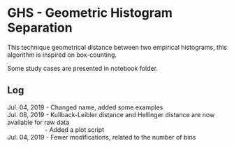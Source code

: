 # GHS - Geometric Histogram Separation

This technique geometrical distance between two empirical histograms, this algorithm is inspired on box-counting.

Some study cases are presented in notebook folder.

## Log
Jul. 04, 2019 - Changed name, added some examples\
Jul. 08, 2019 - Kullback-Leibler distance and Hellinger distance are now available for raw data\
&emsp;&emsp; &emsp; &emsp; &emsp; - Added a plot script\
Jul. 04, 2019 - Fewer modifications, related to the number of bins
